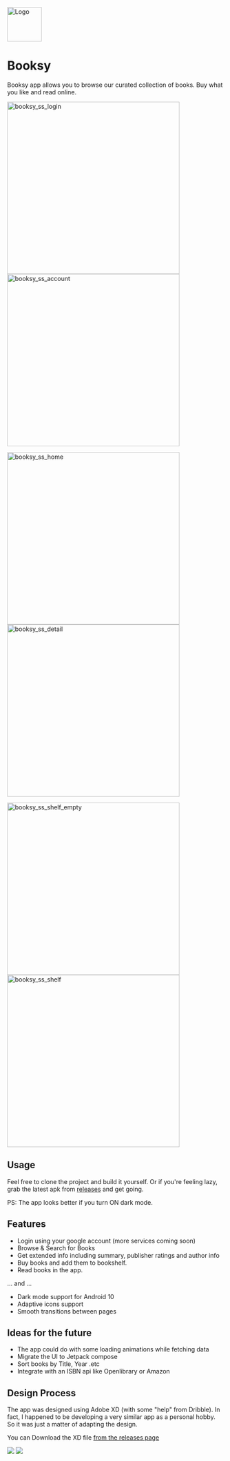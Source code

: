 <img src="https://user-images.githubusercontent.com/8318002/132136057-a5ede310-0dae-4341-af16-9f71a9a219a5.png" alt="Logo" width="80">

# Booksy

Booksy app allows you to browse our curated collection of books. Buy what you like and read online.


<img src="https://user-images.githubusercontent.com/8318002/132136076-17ed1006-820f-4d6d-abcd-73c2a3d1f960.jpg" alt="booksy_ss_login" width="400">    <img src="https://user-images.githubusercontent.com/8318002/132136072-541accc2-d640-49ce-b565-fca6a9a7e736.jpg" alt="booksy_ss_account" width="400">

<img src="https://user-images.githubusercontent.com/8318002/132136075-72b2aef5-7548-4fce-b5b8-d68798e1acb9.jpg" alt="booksy_ss_home" width="400">    <img src="https://user-images.githubusercontent.com/8318002/132136074-ebde8bba-3055-4549-a922-d0cff00cb82a.jpg" alt="booksy_ss_detail" width="400">

<img src="https://user-images.githubusercontent.com/8318002/132136052-fbcd19ac-28a3-4ad4-88c3-b093ae22275a.jpg" alt="booksy_ss_shelf_empty" width="400">    <img src="https://user-images.githubusercontent.com/8318002/132136078-0bd82280-a67e-488d-b267-d23533b7adad.jpg" alt="booksy_ss_shelf" width="400">


## Usage

Feel free to clone the project and build it yourself. Or if you're feeling lazy, grab the latest apk from [releases](https://github.com/shahimclt/booksy/releases) and get going.

PS: The app looks better if you turn ON dark mode. 


## Features

* Login using your google account (more services coming soon)
* Browse & Search for Books
* Get extended info including summary, publisher ratings and author info
* Buy books and add them to bookshelf.
* Read books in the app.

... and ...

* Dark mode support for Android 10
* Adaptive icons support
* Smooth transitions between pages

## Ideas for the future

- The app could do with some loading animations while fetching data
- Migrate the UI to Jetpack compose
- Sort books by Title, Year .etc
- Integrate with an ISBN api like Openlibrary or Amazon

## Design Process

The app was designed using Adobe XD (with some "help" from Dribble). In fact, I happened to be developing a very similar app as a personal hobby. So it was just a matter of adapting the design.

You can Download the XD file [from the releases page](https://github.com/shahimclt/booksy/releases)

<img src="https://user-images.githubusercontent.com/8318002/132136060-5aa43657-9bf5-49fa-9310-8c591d55b397.png">

<img src="https://user-images.githubusercontent.com/8318002/132136058-c01d6492-163e-4095-9f21-1770dba6912e.png">
